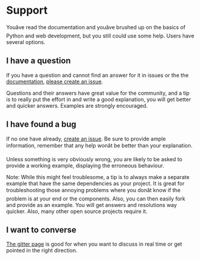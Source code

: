 

# Support


Youâve read the documentation and youâve brushed up on the basics of
Python and web development, but you still could use some help. Users
have several options.



## I have a question


If you have a question and cannot find an answer for it in issues or the
the [documentation](http://docs.cherrypy.dev/en/latest/), [please
create an issue](https://github.com/cherrypy/cherrypy/issues/new).


Questions and their answers have great value for the community, and a
tip is to really put the effort in and write a good explanation, you
will get better and quicker answers. Examples are strongly encouraged.




## I have found a bug


If no one have already, [create an
issue](https://github.com/cherrypy/cherrypy/issues/new). Be sure to
provide ample information, remember that any help wonât be better than
your explanation.


Unless something is very obviously wrong, you are likely to be asked to
provide a working example, displaying the erroneous behaviour.


Note: While this might feel troublesome, a tip is to always make a
separate example that have the same dependencies as your project. It is
great for troubleshooting those annoying problems where you donât know
if the problem is at your end or the components. Also, you can then
easily fork and provide as an example. You will get answers and
resolutions way quicker. Also, many other open source projects require
it.




## I want to converse


[The gitter page](https://gitter.im/cherrypy/cherrypy) is good for
when you want to discuss in real time or get pointed in the right
direction.









